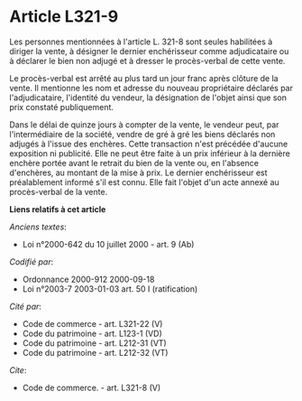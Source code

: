 # Article L321-9

Les personnes mentionnées à l'article L. 321-8 sont seules habilitées à diriger la vente, à désigner le dernier enchérisseur
comme adjudicataire ou à déclarer le bien non adjugé et à dresser le procès-verbal de cette vente.

Le procès-verbal est arrêté au plus tard un jour franc après clôture de la vente. Il mentionne les nom et adresse du nouveau
propriétaire déclarés par l'adjudicataire, l'identité du vendeur, la désignation de l'objet ainsi que son prix constaté
publiquement.

Dans le délai de quinze jours à compter de la vente, le vendeur peut, par l'intermédiaire de la société, vendre de gré à gré
les biens déclarés non adjugés à l'issue des enchères. Cette transaction n'est précédée d'aucune exposition ni publicité.
Elle ne peut être faite à un prix inférieur à la dernière enchère portée avant le retrait du bien de la vente ou, en
l'absence d'enchères, au montant de la mise à prix. Le dernier enchérisseur est préalablement informé s'il est connu. Elle
fait l'objet d'un acte annexé au procès-verbal de la vente.

**Liens relatifs à cet article**

_Anciens textes_:

  - Loi n°2000-642 du 10 juillet 2000 - art. 9 (Ab)

_Codifié par_:

  - Ordonnance 2000-912 2000-09-18
  - Loi n°2003-7 2003-01-03 art. 50 I (ratification)

_Cité par_:

  - Code de commerce - art. L321-22 (V)
  - Code du patrimoine - art. L123-1 (VD)
  - Code du patrimoine - art. L212-31 (VT)
  - Code du patrimoine - art. L212-32 (VT)

_Cite_:

  - Code de commerce. - art. L321-8 (V)
